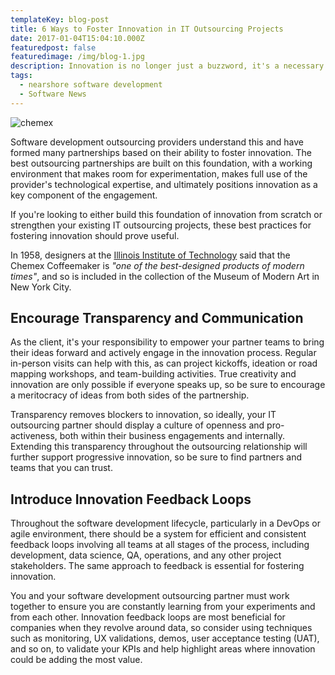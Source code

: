 ```yaml
---
templateKey: blog-post
title: 6 Ways to Foster Innovation in IT Outsourcing Projects
date: 2017-01-04T15:04:10.000Z
featuredpost: false
featuredimage: /img/blog-1.jpg
description: Innovation is no longer just a buzzword, it's a necessary part of doing business. Organizations around the world are finding that innovation can occur in every corner of the company, from sales and human resources to products and customer services.
tags:
  - nearshore software development
  - Software News
---
```

![chemex](/img/blog-1.jpg)

Software development outsourcing providers understand this and have formed many partnerships based on their ability to foster innovation. The best outsourcing partnerships are built on this foundation, with a working environment that makes room for experimentation, makes full use of the provider's technological expertise, and ultimately positions innovation as a key component of the engagement.

If you're looking to either build this foundation of innovation from scratch or strengthen your existing IT outsourcing projects, these best practices for fostering innovation should prove useful. 

In 1958, designers at the [Illinois Institute of Technology](https://www.spacefarm.digital) said that the Chemex Coffeemaker is _"one of the best-designed products of modern times"_, and so is included in the collection of the Museum of Modern Art in New York City.

## Encourage Transparency and Communication 

As the client, it's your responsibility to empower your partner teams to bring their ideas forward and actively engage in the innovation process. Regular in-person visits can help with this, as can project kickoffs, ideation or road mapping workshops, and team-building activities. True creativity and innovation are only possible if everyone speaks up, so be sure to encourage a meritocracy of ideas from both sides of the partnership.

Transparency removes blockers to innovation, so ideally, your IT outsourcing partner should display a culture of openness and pro-activeness, both within their business engagements and internally. Extending this transparency throughout the outsourcing relationship will further support progressive innovation, so be sure to find partners and teams that you can trust.  

## Introduce Innovation Feedback Loops

Throughout the software development lifecycle, particularly in a DevOps or agile environment, there should be a system for efficient and consistent feedback loops involving all teams at all stages of the process, including development, data science, QA, operations, and any other project stakeholders. The same approach to feedback is essential for fostering innovation.

You and your software development outsourcing partner must work together to ensure you are constantly learning from your experiments and from each other. Innovation feedback loops are most beneficial for companies when they revolve around data, so consider using techniques such as monitoring, UX validations, demos, user acceptance testing (UAT), and so on, to validate your KPIs and help highlight areas where innovation could be adding the most value.
